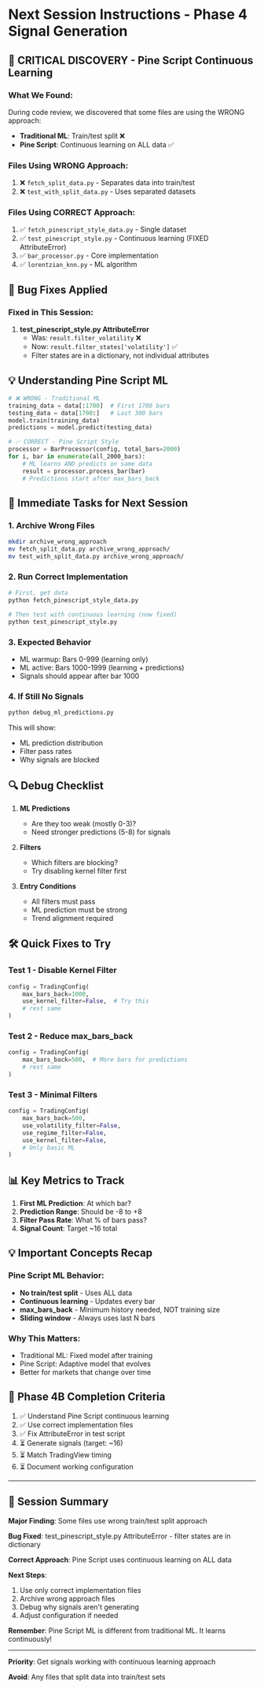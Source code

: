 # Next Session Instructions - Phase 4 Signal Generation

## 🔴 CRITICAL DISCOVERY - Pine Script Continuous Learning

### What We Found:
During code review, we discovered that some files are using the WRONG approach:
- **Traditional ML**: Train/test split ❌
- **Pine Script**: Continuous learning on ALL data ✅

### Files Using WRONG Approach:
1. ❌ `fetch_split_data.py` - Separates data into train/test
2. ❌ `test_with_split_data.py` - Uses separated datasets

### Files Using CORRECT Approach:
1. ✅ `fetch_pinescript_style_data.py` - Single dataset
2. ✅ `test_pinescript_style.py` - Continuous learning (FIXED AttributeError)
3. ✅ `bar_processor.py` - Core implementation
4. ✅ `lorentzian_knn.py` - ML algorithm

## 🔧 Bug Fixes Applied

### Fixed in This Session:
1. **test_pinescript_style.py AttributeError**
   - Was: `result.filter_volatility` ❌
   - Now: `result.filter_states['volatility']` ✅
   - Filter states are in a dictionary, not individual attributes

## 💡 Understanding Pine Script ML

```python
# ❌ WRONG - Traditional ML
training_data = data[:1700]  # First 1700 bars
testing_data = data[1700:]   # Last 300 bars
model.train(training_data)
predictions = model.predict(testing_data)

# ✅ CORRECT - Pine Script Style
processor = BarProcessor(config, total_bars=2000)
for i, bar in enumerate(all_2000_bars):
    # ML learns AND predicts on same data
    result = processor.process_bar(bar)
    # Predictions start after max_bars_back
```

## 🎯 Immediate Tasks for Next Session

### 1. Archive Wrong Files
```bash
mkdir archive_wrong_approach
mv fetch_split_data.py archive_wrong_approach/
mv test_with_split_data.py archive_wrong_approach/
```

### 2. Run Correct Implementation
```bash
# First, get data
python fetch_pinescript_style_data.py

# Then test with continuous learning (now fixed)
python test_pinescript_style.py
```

### 3. Expected Behavior
- ML warmup: Bars 0-999 (learning only)
- ML active: Bars 1000-1999 (learning + predictions)
- Signals should appear after bar 1000

### 4. If Still No Signals
```bash
python debug_ml_predictions.py
```

This will show:
- ML prediction distribution
- Filter pass rates
- Why signals are blocked

## 🔍 Debug Checklist

1. **ML Predictions**
   - Are they too weak (mostly 0-3)?
   - Need stronger predictions (5-8) for signals

2. **Filters**
   - Which filters are blocking?
   - Try disabling kernel filter first

3. **Entry Conditions**
   - All filters must pass
   - ML prediction must be strong
   - Trend alignment required

## 🛠️ Quick Fixes to Try

### Test 1 - Disable Kernel Filter
```python
config = TradingConfig(
    max_bars_back=1000,
    use_kernel_filter=False,  # Try this
    # rest same
)
```

### Test 2 - Reduce max_bars_back
```python
config = TradingConfig(
    max_bars_back=500,  # More bars for predictions
    # rest same
)
```

### Test 3 - Minimal Filters
```python
config = TradingConfig(
    max_bars_back=500,
    use_volatility_filter=False,
    use_regime_filter=False,
    use_kernel_filter=False,
    # Only basic ML
)
```

## 📊 Key Metrics to Track

1. **First ML Prediction**: At which bar?
2. **Prediction Range**: Should be -8 to +8
3. **Filter Pass Rate**: What % of bars pass?
4. **Signal Count**: Target ~16 total

## 💡 Important Concepts Recap

### Pine Script ML Behavior:
- **No train/test split** - Uses ALL data
- **Continuous learning** - Updates every bar
- **max_bars_back** - Minimum history needed, NOT training size
- **Sliding window** - Always uses last N bars

### Why This Matters:
- Traditional ML: Fixed model after training
- Pine Script: Adaptive model that evolves
- Better for markets that change over time

## 🚀 Phase 4B Completion Criteria

1. ✅ Understand Pine Script continuous learning
2. ✅ Use correct implementation files
3. ✅ Fix AttributeError in test script
4. ⏳ Generate signals (target: ~16)
5. ⏳ Match TradingView timing
6. ⏳ Document working configuration

---

## 📝 Session Summary

**Major Finding**: Some files use wrong train/test split approach

**Bug Fixed**: test_pinescript_style.py AttributeError - filter states are in dictionary

**Correct Approach**: Pine Script uses continuous learning on ALL data

**Next Steps**:
1. Use only correct implementation files
2. Archive wrong approach files
3. Debug why signals aren't generating
4. Adjust configuration if needed

**Remember**: Pine Script ML is different from traditional ML. It learns continuously!

---

**Priority**: Get signals working with continuous learning approach

**Avoid**: Any files that split data into train/test sets
